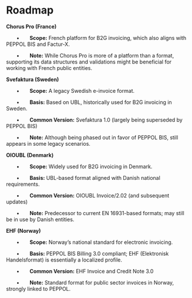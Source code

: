 # Roadmap

**Chorus Pro (France)**

  •  **Scope:** French platform for B2G invoicing, which also aligns with PEPPOL BIS and Factur-X.

  •  **Note:** While Chorus Pro is more of a platform than a format, supporting its data structures and validations might be beneficial for working with French public entities.

**Svefaktura (Sweden)**

  •  **Scope:** A legacy Swedish e-invoice format.

  •  **Basis:** Based on UBL, historically used for B2G invoicing in Sweden.

  •  **Common Version:** Svefaktura 1.0 (largely being superseded by PEPPOL BIS)

  •  **Note:** Although being phased out in favor of PEPPOL BIS, still appears in some legacy scenarios.

**OIOUBL (Denmark)**

  •  **Scope:** Widely used for B2G invoicing in Denmark.

  •  **Basis:** UBL-based format aligned with Danish national requirements.

  •  **Common Version:** OIOUBL Invoice/2.02 (and subsequent updates)

  •  **Note:** Predecessor to current EN 16931-based formats; may still be in use by Danish entities.

**EHF (Norway)**

  •  **Scope:** Norway’s national standard for electronic invoicing.

  •  **Basis:** PEPPOL BIS Billing 3.0 compliant; EHF (Elektronisk Handelsformat) is essentially a localized profile.

  •  **Common Version:** EHF Invoice and Credit Note 3.0

  •  **Note:** Standard format for public sector invoices in Norway, strongly linked to PEPPOL.
